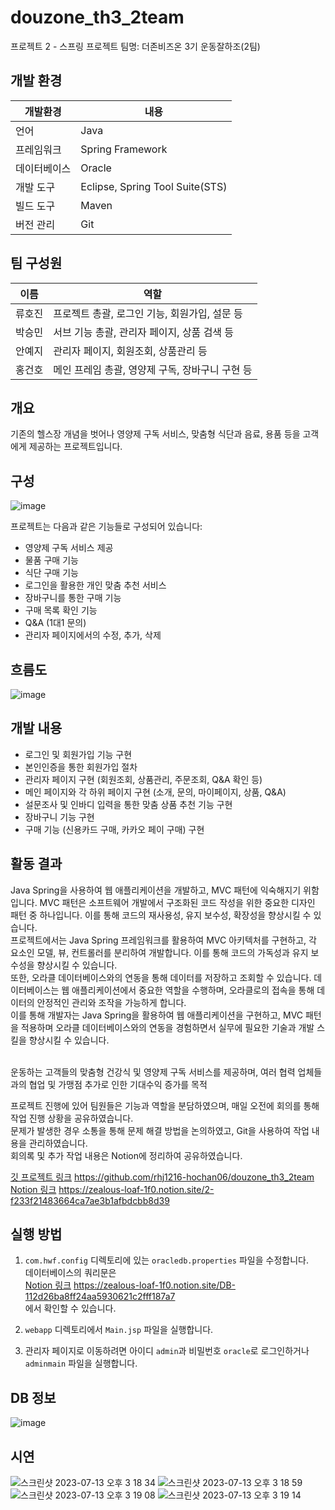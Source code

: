 
# douzone_th3_2team

프로젝트 2 - 스프링 프로젝트
팀명: 더존비즈온 3기 운동잘하조(2팀)

## 개발 환경
|개발환경  | 내용                                    |
| ----- | ------------------------------------- |
| 언어 | Java |
| 프레임워크 | Spring Framework |
| 데이터베이스 | Oracle |
| 개발 도구 | Eclipse, Spring Tool Suite(STS) |
| 빌드 도구 | Maven |
| 버전 관리 | Git |


## 팀 구성원

| 이름  | 역할                                          |
| ----- | --------------------------------------------- |
| 류호진 | 프로젝트 총괄, 로그인 기능, 회원가입, 설문 등   |
| 박승민 | 서브 기능 총괄, 관리자 페이지, 상품 검색 등    |
| 안예지 | 관리자 페이지, 회원조회, 상품관리 등           |
| 홍건호 | 메인 프레임 총괄, 영양제 구독, 장바구니 구현 등 |

## 개요

기존의 헬스장 개념을 벗어나 영양제 구독 서비스, 맞춤형 식단과 음료, 용품 등을 고객에게 제공하는 프로젝트입니다.

## 구성
![image](https://github.com/rhj1216-hochan06/douzone_th3_2team/assets/83914448/ae147339-d2d8-4928-8d6a-00d67793fbb2)

프로젝트는 다음과 같은 기능들로 구성되어 있습니다:
- 영양제 구독 서비스 제공
- 물품 구매 기능
- 식단 구매 기능
- 로그인을 활용한 개인 맞춤 추천 서비스
- 장바구니를 통한 구매 기능
- 구매 목록 확인 기능
- Q&A (1대1 문의)
- 관리자 페이지에서의 수정, 추가, 삭제

## 흐름도
![image](https://github.com/rhj1216-hochan06/douzone_th3_2team/assets/83914448/21515925-e3c9-4b27-ae94-907ea968f453)

## 개발 내용

- 로그인 및 회원가입 기능 구현
- 본인인증을 통한 회원가입 절차
- 관리자 페이지 구현 (회원조회, 상품관리, 주문조회, Q&A 확인 등)
- 메인 페이지와 각 하위 페이지 구현 (소개, 문의, 마이페이지, 상품, Q&A)
- 설문조사 및 인바디 입력을 통한 맞춤 상품 추천 기능 구현
- 장바구니 기능 구현
- 구매 기능 (신용카드 구매, 카카오 페이 구매) 구현

## 활동 결과
Java Spring을 사용하여 웹 애플리케이션을 개발하고, MVC 패턴에 익숙해지기 위함입니다. 
MVC 패턴은 소프트웨어 개발에서 구조화된 코드 작성을 위한 중요한 디자인 패턴 중 하나입니다. 이를 통해 코드의 재사용성, 유지 보수성, 확장성을 향상시킬 수 있습니다.<br />
프로젝트에서는 Java Spring 프레임워크를 활용하여 MVC 아키텍처를 구현하고, 각 요소인 모델, 뷰, 컨트롤러를 분리하여 개발합니다. 이를 통해 코드의 가독성과 유지 보수성을 향상시킬 수 있습니다.<br />
또한, 오라클 데이터베이스와의 연동을 통해 데이터를 저장하고 조회할 수 있습니다. 데이터베이스는 웹 애플리케이션에서 중요한 역할을 수행하며, 오라클로의 접속을 통해 데이터의 안정적인 관리와 조작을 가능하게 합니다.<br />
이를 통해 개발자는 Java Spring을 활용하여 웹 애플리케이션을 구현하고, MVC 패턴을 적용하며 오라클 데이터베이스와의 연동을 경험하면서 실무에 필요한 기술과 개발 스킬을 향상시킬 수 있습니다.<br />
<br />

운동하는 고객들의 맞춤형 건강식 및 영양제 구독 서비스를 제공하며, 여러 협력 업체들과의 협업 및 가맹점 추가로 인한 기대수익 증가를 목적 <br />

프로젝트 진행에 있어 팀원들은 기능과 역할을 분담하였으며, 매일 오전에 회의를 통해 작업 진행 상황을 공유하였습니다. <br />
문제가 발생한 경우 소통을 통해 문제 해결 방법을 논의하였고, Git을 사용하여 작업 내용을 관리하였습니다.<br />
 회의록 및 추가 작업 내용은 Notion에 정리하여 공유하였습니다.<br />

[깃 프로젝트 링크](https://github.com/rhj1216-hochan06/douzone_th3_2team) https://github.com/rhj1216-hochan06/douzone_th3_2team <br />
[Notion 링크](https://zealous-loaf-1f0.notion.site/2-f233f21483664ca7ae3b1afbdcbb8d39) https://zealous-loaf-1f0.notion.site/2-f233f21483664ca7ae3b1afbdcbb8d39 <br />

## 실행 방법

1. `com.hwf.config` 디렉토리에 있는 `oracledb.properties` 파일을 수정합니다. <br />
데이터베이스의 쿼리문은 <br />
[Notion 링크](https://zealous-loaf-1f0.notion.site/DB-112d26ba8ff24aa5930621c2fff187a7) https://zealous-loaf-1f0.notion.site/DB-112d26ba8ff24aa5930621c2fff187a7 <br />
에서 확인할 수 있습니다.

2. `webapp` 디렉토리에서 `Main.jsp` 파일을 실행합니다.

3. 관리자 페이지로 이동하려면 아이디 `admin`과 비밀번호 `oracle`로 로그인하거나 `adminmain` 파일을 실행합니다.

## DB 정보
![image](https://github.com/rhj1216-hochan06/douzone_th3_2team/assets/83914448/bd837ea6-da8f-47be-a43a-84913198194e)

## 시연

![스크린샷 2023-07-13 오후 3 18 34](https://github.com/rhj1216-hochan06/douzone_th3_2team/assets/83914448/4563cf89-3ea1-43e2-8d02-d7a34e9c6861)
![스크린샷 2023-07-13 오후 3 18 59](https://github.com/rhj1216-hochan06/douzone_th3_2team/assets/83914448/8979fbef-47a8-474a-8d9e-b06567386073)
![스크린샷 2023-07-13 오후 3 19 08](https://github.com/rhj1216-hochan06/douzone_th3_2team/assets/83914448/39d9bf2f-5fce-4641-b894-2a652d78f23b)
![스크린샷 2023-07-13 오후 3 19 14](https://github.com/rhj1216-hochan06/douzone_th3_2team/assets/83914448/132cea07-082a-41b1-975b-ae9b8f57f550)



